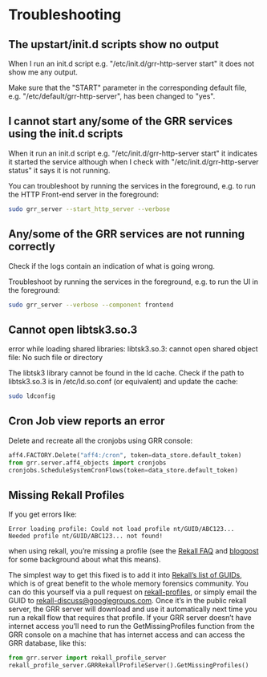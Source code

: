 # Troubleshooting

## The upstart/init.d scripts show no output

When I run an init.d script e.g. "/etc/init.d/grr-http-server start" it
does not show me any output.

Make sure that the "START" parameter in the corresponding default file,
e.g. "/etc/default/grr-http-server", has been changed to "yes".

## I cannot start any/some of the GRR services using the init.d scripts

When it run an init.d script e.g. "/etc/init.d/grr-http-server start" it
indicates it started the service although when I check with
"/etc/init.d/grr-http-server status" it says it is not running.

You can troubleshoot by running the services in the foreground, e.g. to
run the HTTP Front-end server in the foreground:

``` bash
sudo grr_server --start_http_server --verbose
```

## Any/some of the GRR services are not running correctly

Check if the logs contain an indication of what is going wrong.

Troubleshoot by running the services in the foreground, e.g. to run the
UI in the foreground:

``` bash
sudo grr_server --verbose --component frontend
```

## Cannot open libtsk3.so.3

error while loading shared libraries: libtsk3.so.3: cannot open shared
object file: No such file or directory

The libtsk3 library cannot be found in the ld cache. Check if the path
to libtsk3.so.3 is in /etc/ld.so.conf (or equivalent) and update the
cache:

``` bash
sudo ldconfig
```

## Cron Job view reports an error

Delete and recreate all the cronjobs using GRR console:

``` python
aff4.FACTORY.Delete("aff4:/cron", token=data_store.default_token)
from grr.server.aff4_objects import cronjobs
cronjobs.ScheduleSystemCronFlows(token=data_store.default_token)
```

## Missing Rekall Profiles

If you get errors like:

    Error loading profile: Could not load profile nt/GUID/ABC123...
    Needed profile nt/GUID/ABC123... not found!

when using rekall, you’re missing a profile (see the [Rekall
FAQ](http://www.rekall-forensic.com/faq.html) and
[blogpost](http://www.rekall-forensic.com/posts/2014-02-20-profile-selection.html)
for some background about what this means).

The simplest way to get this fixed is to add it into [Rekall’s list of
GUIDs](https://github.com/google/rekall-profiles/blob/gh-pages/v1.0/src/guids.txt),
which is of great benefit to the whole memory forensics community. You
can do this yourself via a pull request on
[rekall-profiles](https://github.com/google/rekall-profiles), or simply
email the GUID to <rekall-discuss@googlegroups.com>. Once it’s in the
public rekall server, the GRR server will download and use it
automatically next time you run a rekall flow that requires that
profile. If your GRR server doesn’t have internet access you’ll need to
run the GetMissingProfiles function from the GRR console on a machine
that has internet access and can access the GRR database, like this:

``` python
from grr.server import rekall_profile_server
rekall_profile_server.GRRRekallProfileServer().GetMissingProfiles()
```
